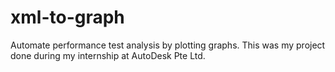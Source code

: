 # xml-to-graph

Automate performance test analysis by plotting graphs. This was my project done during my internship at AutoDesk Pte Ltd.

